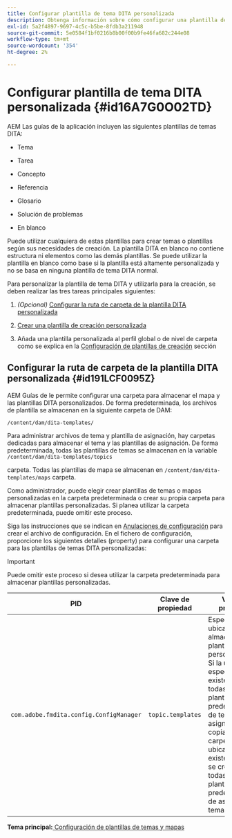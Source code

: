 ```yaml
---
title: Configurar plantilla de tema DITA personalizada
description: Obtenga información sobre cómo configurar una plantilla de tema DITA personalizada
exl-id: 5a2f4897-9697-4c5c-b5be-8fdb3a211948
source-git-commit: 5e0584f1bf0216b8b00f00b9fe46fa682c244e08
workflow-type: tm+mt
source-wordcount: '354'
ht-degree: 2%

---
```


# Configurar plantilla de tema DITA personalizada {#id16A7G0O02TD}

AEM Las guías de la aplicación incluyen las siguientes plantillas de temas DITA:

- Tema

- Tarea

- Concepto

- Referencia

- Glosario

- Solución de problemas

- En blanco


Puede utilizar cualquiera de estas plantillas para crear temas o plantillas según sus necesidades de creación. La plantilla DITA en blanco no contiene estructura ni elementos como las demás plantillas. Se puede utilizar la plantilla en blanco como base si la plantilla está altamente personalizada y no se basa en ninguna plantilla de tema DITA normal.

Para personalizar la plantilla de tema DITA y utilizarla para la creación, se deben realizar las tres tareas principales siguientes:

1. *\(Opcional\)* [Configurar la ruta de carpeta de la plantilla DITA personalizada](#id191LCF0095Z)

1. [Crear una plantilla de creación personalizada](conf-folder-level.md#id1917D0EG0HJ)

1. Añada una plantilla personalizada al perfil global o de nivel de carpeta como se explica en la [Configuración de plantillas de creación](conf-folder-level.md#id1889D0IL0Y4) sección


## Configurar la ruta de carpeta de la plantilla DITA personalizada {#id191LCF0095Z}

AEM Guías de le permite configurar una carpeta para almacenar el mapa y las plantillas DITA personalizados. De forma predeterminada, los archivos de plantilla se almacenan en la siguiente carpeta de DAM:

`/content/dam/dita-templates/`

Para administrar archivos de tema y plantilla de asignación, hay carpetas dedicadas para almacenar el tema y las plantillas de asignación. De forma predeterminada, todas las plantillas de temas se almacenan en la variable `/content/dam/dita-templates/topics`

carpeta. Todas las plantillas de mapa se almacenan en `/content/dam/dita-templates/maps` carpeta.

Como administrador, puede elegir crear plantillas de temas o mapas personalizadas en la carpeta predeterminada o crear su propia carpeta para almacenar plantillas personalizadas. Si planea utilizar la carpeta predeterminada, puede omitir este proceso.

Siga las instrucciones que se indican en [Anulaciones de configuración](download-install-additional-config-override.md#) para crear el archivo de configuración. En el fichero de configuración, proporcione los siguientes detalles \(property\) para configurar una carpeta para las plantillas de temas DITA personalizadas:

>[!IMPORTANT]
>
> Puede omitir este proceso si desea utilizar la carpeta predeterminada para almacenar plantillas personalizadas.

| PID | Clave de propiedad | Valor de propiedad |
|---|------------|--------------|
| `com.adobe.fmdita.config.ConfigManager` | `topic.templates` | Especifique una ubicación para almacenar plantillas personalizadas.<br> Si la ubicación especificada existe en DAM, todas las plantillas predeterminadas de temas y asignaciones se copian en esa carpeta. Si la ubicación no existe, la carpeta se creará con todas las plantillas predeterminadas de asignación y tema. |

**Tema principal:**[ Configuración de plantillas de temas y mapas](conf-template-tags.md)
